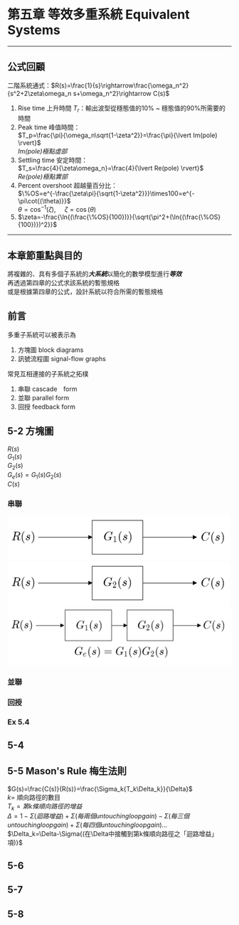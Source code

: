 
# 第五章 等效多重系統 Equivalent Systems

-------------------------------------------------------------------------------------------------------------------------------------------------------

## 公式回顧

二階系統通式：$R(s)=\frac{1}{s}\rightarrow\frac{\omega_n^2}{s^2+2\zeta\omega_n s+\omega_n^2}\rightarrow C(s)$  

1. Rise time 上升時間 $T_r$：輸出波型從穩態值的$10\%$ ~ 穩態值的$90\%$所需要的時間
2. Peak time 峰值時間：  
   $T_p=\frac{\pi}{\omega_n\sqrt{1-\zeta^2}}=\frac{\pi}{\lvert Im(pole) \rvert}$  
   *$Im(pole)$極點虛部*  
3. Settling time 安定時間：  
   $T_s=\frac{4}{\zeta\omega_n}=\frac{4}{\lvert Re(pole) \rvert}$  
   *$Re(pole)$極點實部*  
4. Percent overshoot 超越量百分比：  
   $\%OS=e^{-\frac{\zeta\pi}{\sqrt{1-\zeta^2}}}\times100=e^{-\pi\cot{(\theta)}}$  
   $\theta=\cos^{-1}{(\zeta)}, \ \ \ \ \ \zeta=\cos{(\theta)}$
5. $\zeta=-\frac{\ln{(\frac{\%OS}{100})}}{\sqrt{\pi^2+(\ln{(\frac{\%OS}{100})})^2}}$

-------------------------------------------------------------------------------------------------------------------------------------------------------

## 本章節重點與目的

將複雜的、具有多個子系統的***大系統***以簡化的數學模型進行***等效***  
再透過第四章的公式求該系統的暫態規格  
或是根據第四章的公式，設計系統以符合所需的暫態規格  

## 前言

多重子系統可以被表示為  

1. 方塊圖 block diagrams
2. 訊號流程圖 signal-flow graphs

常見互相連接的子系統之拓樸  

1. 串聯  cascade　form
2. 並聯  parallel form
3. 回授  feedback form

## 5-2 方塊圖

$R(s)$  
$G_1(s)$  
$G_2(s)$  
$G_e(s)=G_1(s)G_2(s)$  
$C(s)$  

### 串聯

![G1](pics/ch5/5-2_G_1.png)  
![G2](pics/ch5/5-2_G_2.png)  
![Ge](pics/ch5/5-2_G_e.png)  

### 並聯

### 回授

### Ex 5.4

## 5-4

## 5-5 Mason's Rule 梅生法則

$G(s)=\frac{C(s)}{R(s)}=\frac{\Sigma_k{T_k\Delta_k}}{\Delta}$  
$k=$ 順向路徑的數目  
$T_k=第k條順向路徑的增益$  
$\Delta=1-\Sigma{(迴路增益)}+\Sigma{(每兩個untouching loop gain)}-\Sigma{(每三個untouching loop gain)}+\Sigma{(每四個untouching loop gain)}...$  
$\Delta_k=\Delta-\Sigma{(在\Delta中接觸到第k條順向路徑之「迴路增益」項)}$  

## 5-6

## 5-7

## 5-8
